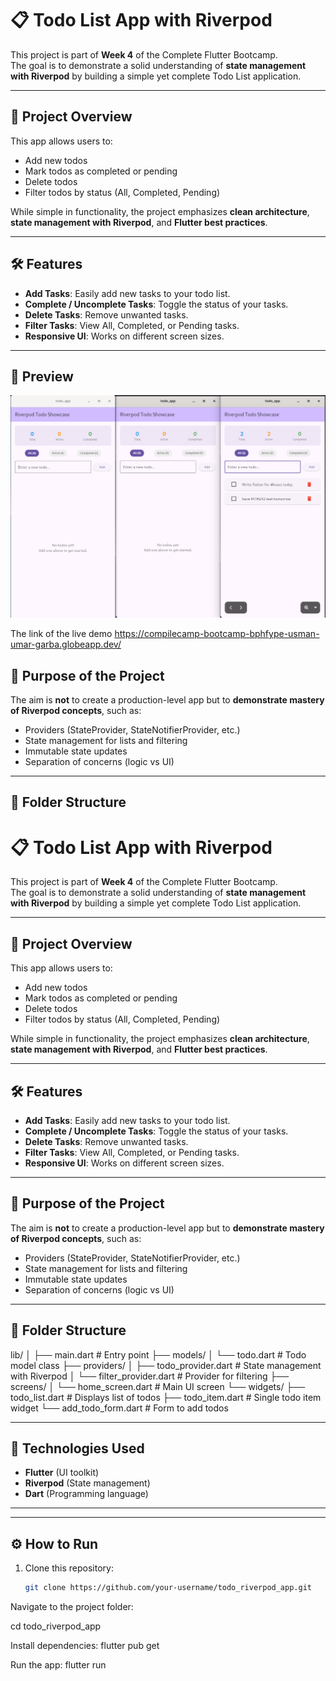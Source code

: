 # 📋 Todo List App with Riverpod

This project is part of **Week 4** of the Complete Flutter Bootcamp.  
The goal is to demonstrate a solid understanding of **state management with Riverpod** by building a simple yet complete Todo List application.

---

## 🚀 Project Overview

This app allows users to:

- Add new todos
- Mark todos as completed or pending
- Delete todos
- Filter todos by status (All, Completed, Pending)

While simple in functionality, the project emphasizes **clean architecture**, **state management with Riverpod**, and **Flutter best practices**.

---

## 🛠 Features

- **Add Tasks**: Easily add new tasks to your todo list.
- **Complete / Uncomplete Tasks**: Toggle the status of your tasks.
- **Delete Tasks**: Remove unwanted tasks.
- **Filter Tasks**: View All, Completed, or Pending tasks.
- **Responsive UI**: Works on different screen sizes.

---

## 📸 Preview

![App Screenshot](https://github.com/techusman-codes/CompileCamp-BootCamp/blob/2d4b3a15f8ddb018962cdbaeea652b6c14570b35/Projects/todo_app/Screenshot%20From%202025-08-11%2011-12-35.png)  


The link of the live demo https://compilecamp-bootcamp-bphfype-usman-umar-garba.globeapp.dev/


## 🎯 Purpose of the Project

The aim is **not** to create a production-level app but to **demonstrate mastery of Riverpod concepts**, such as:

- Providers (StateProvider, StateNotifierProvider, etc.)
- State management for lists and filtering
- Immutable state updates
- Separation of concerns (logic vs UI)

---

## 📂 Folder Structure

# 📋 Todo List App with Riverpod

This project is part of **Week 4** of the Complete Flutter Bootcamp.  
The goal is to demonstrate a solid understanding of **state management with Riverpod** by building a simple yet complete Todo List application.

---

## 🚀 Project Overview

This app allows users to:

- Add new todos
- Mark todos as completed or pending
- Delete todos
- Filter todos by status (All, Completed, Pending)

While simple in functionality, the project emphasizes **clean architecture**, **state management with Riverpod**, and **Flutter best practices**.

---

## 🛠 Features

- **Add Tasks**: Easily add new tasks to your todo list.
- **Complete / Uncomplete Tasks**: Toggle the status of your tasks.
- **Delete Tasks**: Remove unwanted tasks.
- **Filter Tasks**: View All, Completed, or Pending tasks.
- **Responsive UI**: Works on different screen sizes.

---

## 🎯 Purpose of the Project

The aim is **not** to create a production-level app but to **demonstrate mastery of Riverpod concepts**, such as:

- Providers (StateProvider, StateNotifierProvider, etc.)
- State management for lists and filtering
- Immutable state updates
- Separation of concerns (logic vs UI)

---

## 📂 Folder Structure

lib/
│
├── main.dart # Entry point
├── models/
│ └── todo.dart # Todo model class
├── providers/
│ ├── todo_provider.dart # State management with Riverpod
│ └── filter_provider.dart # Provider for filtering
├── screens/
│ └── home_screen.dart # Main UI screen
└── widgets/
├── todo_list.dart # Displays list of todos
├── todo_item.dart # Single todo item widget
└── add_todo_form.dart # Form to add todos


---

## 🧰 Technologies Used

- **Flutter** (UI toolkit)
- **Riverpod** (State management)
- **Dart** (Programming language)

---



---

## ⚙️ How to Run

1. Clone this repository:
   ```bash
   git clone https://github.com/your-username/todo_riverpod_app.git


Navigate to the project folder:

cd todo_riverpod_app



Install dependencies:
flutter pub get


Run the app:
flutter run

